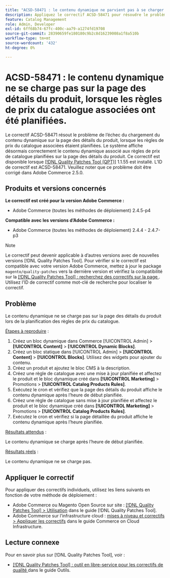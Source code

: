 ```yaml
---
title: "ACSD-58471 : le contenu dynamique ne parvient pas à se charger sur la page des détails du produit, lorsque les règles de prix du catalogue associées ont été planifiées"
description: Appliquez le correctif ACSD-58471 pour résoudre le problème Adobe Commerce en raison duquel le contenu dynamique ne se charge pas sur la page des détails du produit, lorsque les règles de prix du catalogue associées ont été planifiées.
feature: Catalog Management
role: Admin, Developer
exl-id: 6ff68b74-67fc-400c-aa79-a1274fd19708
source-git-commit: 28390659fe180180c9b2c8d16239008a1f8a510b
workflow-type: tm+mt
source-wordcount: '432'
ht-degree: 0%

---
```


# ACSD-58471 : le contenu dynamique ne se charge pas sur la page des détails du produit, lorsque les règles de prix du catalogue associées ont été planifiées.

Le correctif ACSD-58471 résout le problème de l’échec du chargement du contenu dynamique sur la page des détails du produit, lorsque les règles de prix du catalogue associées étaient planifiées. Le système affiche désormais correctement le contenu dynamique associé aux règles de prix de catalogue planifiées sur la page des détails du produit. Ce correctif est disponible lorsque [[!DNL Quality Patches Tool (QPT)]](/help/tools/quality-patches-tool/quality-patches-tool-to-self-serve-quality-patches.md) 1.1.55 est installé. L’ID de correctif est ACSD-58471. Veuillez noter que ce problème doit être corrigé dans Adobe Commerce 2.5.0.

## Produits et versions concernés

**Le correctif est créé pour la version Adobe Commerce :**
* Adobe Commerce (toutes les méthodes de déploiement) 2.4.5-p4

**Compatible avec les versions d’Adobe Commerce :**
* Adobe Commerce (toutes les méthodes de déploiement) 2.4.4 - 2.4.7-p3

>[!NOTE]
>
>Le correctif peut devenir applicable à d’autres versions avec de nouvelles versions [!DNL Quality Patches Tool]. Pour vérifier si le correctif est compatible avec votre version Adobe Commerce, mettez à jour le package `magento/quality-patches` vers la dernière version et vérifiez la compatibilité sur la [[!DNL Quality Patches Tool] : recherchez des correctifs sur la page ](https://experienceleague.adobe.com/tools/commerce-quality-patches/index.html). Utilisez l’ID de correctif comme mot-clé de recherche pour localiser le correctif.

## Problème

Le contenu dynamique ne se charge pas sur la page des détails du produit lors de la planification des règles de prix du catalogue.

<u>Étapes à reproduire</u> :

1. Créez un bloc dynamique dans Commerce [!UICONTROL Admin] > **[!UICONTROL Content]** > **[!UICONTROL Dynamic Blocks]**.
1. Créez un bloc statique dans [!UICONTROL Admin] > **[!UICONTROL Content]** > **[!UICONTROL Blocks]**. Utilisez des widgets pour ajouter du contenu.
1. Créez un produit et ajoutez le bloc CMS à la description.
1. Créez une règle de catalogue avec une mise à jour planifiée et affectez le produit et le bloc dynamique créé dans **[!UICONTROL Marketing]** > Promotions > **[!UICONTROL Catalog Products Rules]**.
1. Exécutez le cron et vérifiez que la page des détails du produit affiche le contenu dynamique après l’heure de début planifiée.
1. Créez une règle de catalogue sans mise à jour planifiée et affectez le produit et le bloc dynamique créé dans **[!UICONTROL Marketing]** > Promotions > **[!UICONTROL Catalog Products Rules]**.
1. Exécutez le cron et vérifiez si la page détaillée du produit affiche le contenu dynamique après l’heure planifiée.


<u>Résultats attendus</u> :

Le contenu dynamique se charge après l’heure de début planifiée.

<u>Résultats réels</u> :

Le contenu dynamique ne se charge pas.

## Appliquer le correctif

Pour appliquer des correctifs individuels, utilisez les liens suivants en fonction de votre méthode de déploiement :

* Adobe Commerce ou Magento Open Source sur site : [[!DNL Quality Patches Tool] > Utilisation](/help/tools/quality-patches-tool/usage.md) dans le guide [!DNL Quality Patches Tool].
* Adobe Commerce sur l’infrastructure cloud : [mises à niveau et correctifs > Appliquer les correctifs](https://experienceleague.adobe.com/docs/commerce-cloud-service/user-guide/develop/upgrade/apply-patches.html) dans le guide Commerce on Cloud Infrastructure.


## Lecture connexe

Pour en savoir plus sur [!DNL Quality Patches Tool], voir :

* [[!DNL Quality Patches Tool] : outil en libre-service pour les correctifs de qualité ](/help/tools/quality-patches-tool/quality-patches-tool-to-self-serve-quality-patches.md) dans le guide Outils.
